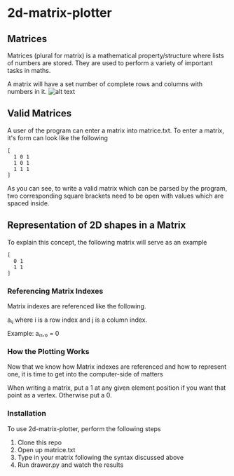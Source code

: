 # 2d-matrix-plotter

## Matrices

Matrices (plural for matrix) is a mathematical property/structure where lists of numbers are stored. They are used to perform a variety of important tasks in maths. 

A matrix will have a set number of complete rows and columns with numbers in it. 
![alt text](https://cdn.kastatic.org/googleusercontent/9XeqQ2stwpGbXuli1TWSbnHQwITfrYV_AtmjMFEtQZbAo9VvWQ0KYNBnyRx5x9Ekpwh_Pdwzu4dC6b3Y0Wb0Qsu5)

## Valid Matrices

A user of the program can enter a matrix into matrice.txt. To enter a matrix, it's form can look like the following

```
[
  1 0 1
  1 0 1
  1 1 1
]
```

As you can see, to write a valid matrix which can be parsed by the program, two corresponding square brackets need to be open with values which are spaced inside. 

## Representation of 2D shapes in a Matrix

To explain this concept, the following matrix will serve as
an example

```
[
  0 1
  1 1
]
```

### Referencing Matrix Indexes

Matrix indexes are referenced like the following.

aᵢⱼ where i is a row index and j is a column index.

Example: a₍₁,₁₎ = 0

### How the Plotting Works

Now that we know how Matrix indexes are referenced and how to represent one, it is time to get into the computer-side of matters

When writing a matrix, put a 1 at any given element position if you want that point as a vertex. Otherwise put a 0. 

### Installation

To use 2d-matrix-plotter, perform the following steps

1. Clone this repo
2. Open up matrice.txt
3. Type in your matrix following the syntax discussed above
4. Run drawer.py and watch the results





